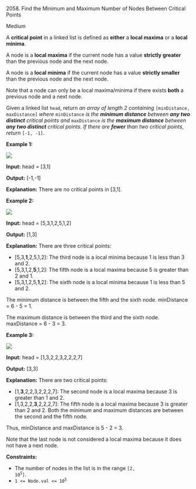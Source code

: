 2058\. Find the Minimum and Maximum Number of Nodes Between Critical Points

Medium

A **critical point** in a linked list is defined as **either** a **local maxima** or a **local minima**.

A node is a **local maxima** if the current node has a value **strictly greater** than the previous node and the next node.

A node is a **local minima** if the current node has a value **strictly smaller** than the previous node and the next node.

Note that a node can only be a local maxima/minima if there exists **both** a previous node and a next node.

Given a linked list `head`, return _an array of length 2 containing_ `[minDistance, maxDistance]` _where_ `minDistance` _is the **minimum distance** between **any two distinct** critical points and_ `maxDistance` _is the **maximum distance** between **any two distinct** critical points. If there are **fewer** than two critical points, return_ `[-1, -1]`.

**Example 1:**

![](https://assets.leetcode.com/uploads/2021/10/13/a1.png)

**Input:** head = [3,1]

**Output:** [-1,-1]

**Explanation:** There are no critical points in [3,1]. 

**Example 2:**

![](https://assets.leetcode.com/uploads/2021/10/13/a2.png)

**Input:** head = [5,3,1,2,5,1,2]

**Output:** [1,3]

**Explanation:** There are three critical points: 
- [5,3,**1**,2,5,1,2]: The third node is a local minima because 1 is less than 3 and 2. 
- [5,3,1,2,**5**,1,2]: The fifth node is a local maxima because 5 is greater than 2 and 1. 
- [5,3,1,2,5,**1**,2]: The sixth node is a local minima because 1 is less than 5 and 2. 

The minimum distance is between the fifth and the sixth node. minDistance = 6 - 5 = 1. 

The maximum distance is between the third and the sixth node. maxDistance = 6 - 3 = 3. 

**Example 3:**

![](https://assets.leetcode.com/uploads/2021/10/14/a5.png)

**Input:** head = [1,3,2,2,3,2,2,2,7]

**Output:** [3,3]

**Explanation:** There are two critical points: 
- [1,**3**,2,2,3,2,2,2,7]: The second node is a local maxima because 3 is greater than 1 and 2. 
- [1,3,2,2,**3**,2,2,2,7]: The fifth node is a local maxima because 3 is greater than 2 and 2. 
Both the minimum and maximum distances are between the second and the fifth node. 

Thus, minDistance and maxDistance is 5 - 2 = 3. 

Note that the last node is not considered a local maxima because it does not have a next node. 

**Constraints:**

*   The number of nodes in the list is in the range <code>[2, 10<sup>5</sup>]</code>.
*   <code>1 <= Node.val <= 10<sup>5</sup></code>
